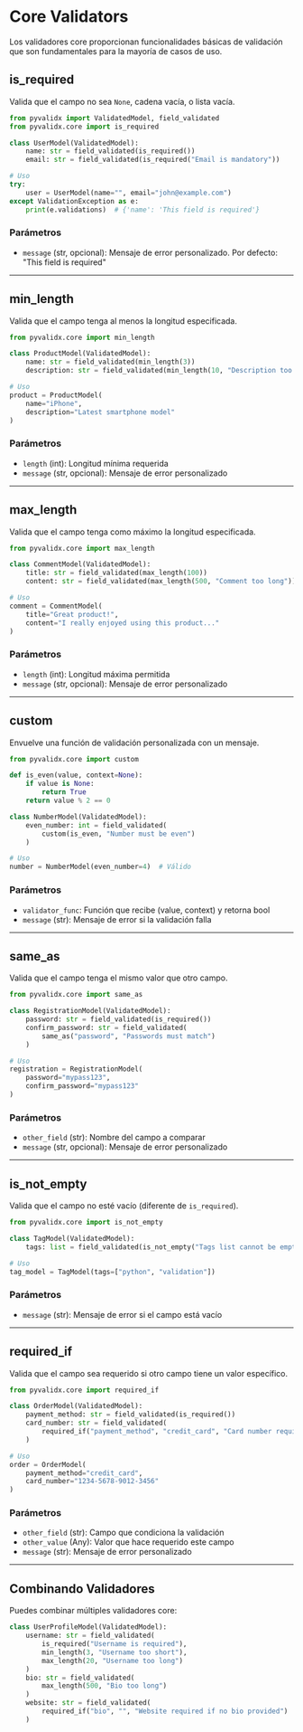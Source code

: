 # Core Validators

Los validadores core proporcionan funcionalidades básicas de validación que son fundamentales para la mayoría de casos de uso.

## is_required

Valida que el campo no sea `None`, cadena vacía, o lista vacía.

```python
from pyvalidx import ValidatedModel, field_validated
from pyvalidx.core import is_required

class UserModel(ValidatedModel):
    name: str = field_validated(is_required())
    email: str = field_validated(is_required("Email is mandatory"))

# Uso
try:
    user = UserModel(name="", email="john@example.com")
except ValidationException as e:
    print(e.validations)  # {'name': 'This field is required'}
```

### Parámetros
- `message` (str, opcional): Mensaje de error personalizado. Por defecto: "This field is required"

---

## min_length

Valida que el campo tenga al menos la longitud especificada.

```python
from pyvalidx.core import min_length

class ProductModel(ValidatedModel):
    name: str = field_validated(min_length(3))
    description: str = field_validated(min_length(10, "Description too short"))

# Uso
product = ProductModel(
    name="iPhone", 
    description="Latest smartphone model"
)
```

### Parámetros
- `length` (int): Longitud mínima requerida
- `message` (str, opcional): Mensaje de error personalizado

---

## max_length

Valida que el campo tenga como máximo la longitud especificada.

```python
from pyvalidx.core import max_length

class CommentModel(ValidatedModel):
    title: str = field_validated(max_length(100))
    content: str = field_validated(max_length(500, "Comment too long"))

# Uso
comment = CommentModel(
    title="Great product!",
    content="I really enjoyed using this product..."
)
```

### Parámetros
- `length` (int): Longitud máxima permitida
- `message` (str, opcional): Mensaje de error personalizado

---

## custom

Envuelve una función de validación personalizada con un mensaje.

```python
from pyvalidx.core import custom

def is_even(value, context=None):
    if value is None:
        return True
    return value % 2 == 0

class NumberModel(ValidatedModel):
    even_number: int = field_validated(
        custom(is_even, "Number must be even")
    )

# Uso
number = NumberModel(even_number=4)  # Válido
```

### Parámetros
- `validator_func`: Función que recibe (value, context) y retorna bool
- `message` (str): Mensaje de error si la validación falla

---

## same_as

Valida que el campo tenga el mismo valor que otro campo.

```python
from pyvalidx.core import same_as

class RegistrationModel(ValidatedModel):
    password: str = field_validated(is_required())
    confirm_password: str = field_validated(
        same_as("password", "Passwords must match")
    )

# Uso
registration = RegistrationModel(
    password="mypass123",
    confirm_password="mypass123"
)
```

### Parámetros
- `other_field` (str): Nombre del campo a comparar
- `message` (str, opcional): Mensaje de error personalizado

---

## is_not_empty

Valida que el campo no esté vacío (diferente de `is_required`).

```python
from pyvalidx.core import is_not_empty

class TagModel(ValidatedModel):
    tags: list = field_validated(is_not_empty("Tags list cannot be empty"))

# Uso
tag_model = TagModel(tags=["python", "validation"])
```

### Parámetros
- `message` (str): Mensaje de error si el campo está vacío

---

## required_if

Valida que el campo sea requerido si otro campo tiene un valor específico.

```python
from pyvalidx.core import required_if

class OrderModel(ValidatedModel):
    payment_method: str = field_validated(is_required())
    card_number: str = field_validated(
        required_if("payment_method", "credit_card", "Card number required for credit card payments")
    )

# Uso
order = OrderModel(
    payment_method="credit_card",
    card_number="1234-5678-9012-3456"
)
```

### Parámetros
- `other_field` (str): Campo que condiciona la validación
- `other_value` (Any): Valor que hace requerido este campo
- `message` (str): Mensaje de error personalizado

---

## Combinando Validadores

Puedes combinar múltiples validadores core:

```python
class UserProfileModel(ValidatedModel):
    username: str = field_validated(
        is_required("Username is required"),
        min_length(3, "Username too short"),
        max_length(20, "Username too long")
    )
    bio: str = field_validated(
        max_length(500, "Bio too long")
    )
    website: str = field_validated(
        required_if("bio", "", "Website required if no bio provided")
    )
```
